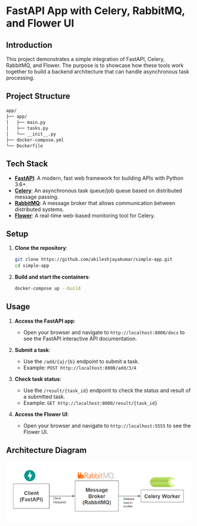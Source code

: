 # FastAPI App with Celery, RabbitMQ, and Flower UI

## Introduction

This project demonstrates a simple integration of FastAPI, Celery, RabbitMQ, and Flower. The purpose is to showcase how these tools work together to build a backend architecture that can handle asynchronous task processing.

## Project Structure

```
app/
├── app/
│   ├── main.py
│   ├── tasks.py
│   └── __init__.py
├── docker-compose.yml
└── Dockerfile
```

## Tech Stack

- **[FastAPI](https://fastapi.tiangolo.com/)**: A modern, fast web framework for building APIs with Python 3.6+.
- **[Celery](https://docs.celeryq.dev/en/stable/)**: An asynchronous task queue/job queue based on distributed message passing.
- **[RabbitMQ](https://www.rabbitmq.com/documentation.html)**: A message broker that allows communication between distributed systems.
- **[Flower](https://flower.readthedocs.io/en/latest/)**: A real-time web-based monitoring tool for Celery.

## Setup

1. **Clone the repository**:
   ```bash
   git clone https://github.com/akileshjayakumar/simple-app.git
   cd simple-app
   ```

2. **Build and start the containers**:
   ```bash
   docker-compose up --build
   ```

## Usage

1. **Access the FastAPI app**:
   - Open your browser and navigate to `http://localhost:8000/docs` to see the FastAPI interactive API documentation.

2. **Submit a task**:
   - Use the `/add/{a}/{b}` endpoint to submit a task.
   - Example: `POST http://localhost:8000/add/3/4`

3. **Check task status**:
   - Use the `/result/{task_id}` endpoint to check the status and result of a submitted task.
   - Example: `GET http://localhost:8000/result/{task_id}`

4. **Access the Flower UI**:
   - Open your browser and navigate to `http://localhost:5555` to see the Flower UI.


## Architecture Diagram

![Architecture Diagram](diagram.png)
